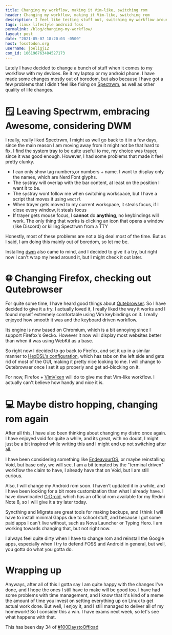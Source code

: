 ```yaml
---
title: Changing my workflow, making it Vim-like, switching rom 
header: Changing my workflow, making it Vim-like, switching rom 
description: I feel like testing stuff out, switching my workflow around, evading being bored and completing my homework in time! 
tags: linux lifestyle android foss  
permalink: /blog/changing-my-workflow/ 
layout: post 
date: "2021-05-07 18:20:03 -0500" 
host: fosstodon.org 
username: joeligj12 
com_id: 106196763484527173
--- 
```


Lately I have decided to change a bunch of stuff when it comes to my workflow
with my devices. Be it my laptop or my android phone. I have made some changes
mostly out of boredom, but also because I have got a few problems that I didn't
feel like fixing on [Spectrwm](https://github.com/conformal/spectrwm), as well
as other quality of life changes.

# 🪟 Leaving Spectrwm, embracing Awesome, considering DWM

I really, really liked Spectrwm, I might as well go back to it in a few days,
since the main reason I am moving away from it might not be that hard to fix.
I find the system tray to be quite useful to me, my choice was
[trayer](https://github.com/sargon/trayer-srg), since it was good enough.
However, I had some problems that made it feel pretty clunky.

- I can only show tag numbers,or numbers + name. I want to display only the
names, which are Nerd Font glyphs.
- The systray will overlap with the bar content, at least on the position I
want it to be.
- The systray wont follow me when switching workspace, but I have a script that
moves it using `wmctrl`
- When trayer gets moved to my current workspace, it steals focus, if I close
every window, it steals focus
- If trayer gets mouse focus, I **cannot** do **anything**, no keybindings will
work. The only thing that works is clicking an icon that opens a window (like
Discord) or killing Spectrwm from a TTY 

Honestly, most of these problems are not a big deal most of the time. But as I
said, I am doing this mainly out of boredom, so let me be.

Installing [dwm](https://dwm.suckless.org/) also came to mind, and I decided to
give it a try, but right now I can't wrap my head around it, but I might check
it out later.

# 🌐 Changing Firefox, checking out Qutebrowser

For quite some time, I have heard good things about
[Qutebrowser](https://qutebrowser.org/). So I have decided to give it a try. I
actually loved it, I really liked the way it works and I found myself extremely
comfortable using Vim keybindings on it. I really enjoyed how smooth it was and
the keyboard driven workflow.

Its engine is now based on Chromium, which is a bit annoying since I support
Firefox's Gecko. However it now will display most websites better than when it
was using WebKit as a base.

So right now I decided to go back to Firefox, and set it up in a similar manner
to [HexDSL's
configuration](https://gitlab.com/hexdsl/dots/-/tree/master/firefox), which has
tabs on the left side and gets rid of most of the GUI, making it pretty nice
looking to me. 
I will change to Qutebrowser once I set it up properly and get ad-blocking on it.

For now, Firefox + [VimVixen](https://github.com/ueokande/vim-vixen) will do to
give me that Vim-like workflow. I actually can't believe how handy and nice it
is. 

# 💻 Maybe distro hopping, changing rom again

After all this, I have also been thinking about changing my distro once again.
I have enjoyed void for quite a while, and its great, with no doubt, I might
just be a bit inspired while writing this and I might end up not switching
after all. 

I have been considering something like [EndeavourOS](https://endeavouros.com/),
or maybe reinstalling Void, but base only, we will see. I am a bit tempted by
the "terminal driven" workflow the claim to have, I already have that on Void,
but I am still curious. 

Also, I will change my Android rom soon. I haven't updated it in a while, and I
have been looking for a bit more customization than what I already have. I have
downloaded [CrDroid](https://crdroid.net/), which has an official rom available
for my Redmi Note 8, so I will give it a try later today. 

Syncthing and Migrate are great tools for making backups, and  I think I will
have to install minimal Gapps due to school stuff, and because I got some paid
apps I can't live without, such as Nova Launcher or Typing Hero. I am working
towards changing that, but not right now.

I always feel quite dirty when I have to change rom and reinstall the Google
apps, especially when I try to defend FOSS and Android in general, but well,
you gotta do what you gotta do.

# Wrapping up

Anyways, after all of this I gotta say I am quite happy with the changes I've
done, and I hope the ones I still have to make will be good too. I have had
some problems with time management, and I know that it's kind of a meme the
amount of time you invest on setting everything up on Linux to get actual work
done. But well, I enjoy it, and I still managed to deliver all of my homework!
So I consider this a win. I have exams next week, so let's see what happens
with that.

This has been day 34 of [#100DaystoOffload](https:/100DaystoOffload.com)
